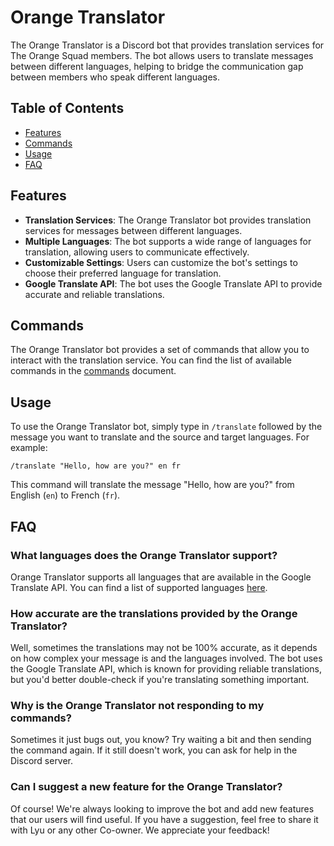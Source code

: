 # Orange Translator

The Orange Translator is a Discord bot that provides translation services for The Orange Squad members. The bot allows users to translate messages between different languages, helping to bridge the communication gap between members who speak different languages.

## Table of Contents

- [Features](#features)
- [Commands](#commands)
- [Usage](#usage)
- [FAQ](#faq)

## Features

- **Translation Services**: The Orange Translator bot provides translation services for messages between different languages.
- **Multiple Languages**: The bot supports a wide range of languages for translation, allowing users to communicate effectively.
- **Customizable Settings**: Users can customize the bot's settings to choose their preferred language for translation.
- **Google Translate API**: The bot uses the Google Translate API to provide accurate and reliable translations.

## Commands

The Orange Translator bot provides a set of commands that allow you to interact with the translation service. You can find the list of available commands in the [commands](commands.md) document.

## Usage

To use the Orange Translator bot, simply type in `/translate` followed by the message you want to translate and the source and target languages. For example:

```plaintext
/translate "Hello, how are you?" en fr
```

This command will translate the message "Hello, how are you?" from English (`en`) to French (`fr`).

## FAQ


### What languages does the Orange Translator support?

Orange Translator supports all languages that are available in the Google Translate API. You can find a list of supported languages [here](https://cloud.google.com/translate/docs/languages).

### How accurate are the translations provided by the Orange Translator?

Well, sometimes the translations may not be 100% accurate, as it depends on how complex your message is and the languages involved. The bot uses the Google Translate API, which is known for providing reliable translations, but you'd better double-check if you're translating something important.

### Why is the Orange Translator not responding to my commands?

Sometimes it just bugs out, you know? Try waiting a bit and then sending the command again. If it still doesn't work, you can ask for help in the Discord server.

### Can I suggest a new feature for the Orange Translator?

Of course! We're always looking to improve the bot and add new features that our users will find useful. If you have a suggestion, feel free to share it with Lyu or any other Co-owner. We appreciate your feedback!